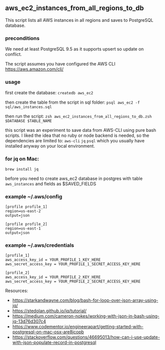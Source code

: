 ## aws_ec2_instances_from_all_regions_to_db

This script lists all AWS instances in all regions and saves to PostgreSQL database.

### preconditions
We need at least PostgreSQL 9.5 as it supports upsert so update on conflict.

The script assumes you have configured the AWS CLI
https://aws.amazon.com/cli/

### usage

first create the database:
`createdb aws_ec2`

then create the table from the script in sql folder:
`psql aws_ec2 -f sql/aws_instances.sql`

then run the script:
`zsh aws_ec2_instances_from_all_regions_to_db.zsh $DATABASE $TABLE_NAME`

this script was an experiment to save data from AWS-CLI using pure bash scripts. 
I liked the idea that no ruby or node backend is needed, so the dependencies are limited to:
`aws-cli`
`jq`
`psql`
which you usually have installed anyway on your local environment.

### for jq on Mac:
`brew install jq`

before you need to create aws_ec2 database in postgres
with table `aws_instances` and fields as $SAVED_FIELDS

### example ~/.aws/config
```
[profile profile_1]
region=us-east-2
output=json

[profile profile_2]
region=us-east-1
output=json
```

### example ~/.aws/credentials
```
[profile_1]
aws_access_key_id = YOUR_PROFILE_1_KEY_HERE
aws_secret_access_key = YOUR_PROFILE_1_SECRET_ACCESS_KEY_HERE

[profile_2]
aws_access_key_id = YOUR_PROFILE_2_KEY_HERE
aws_secret_access_key = YOUR_PROFILE_2_SECRET_ACCESS_KEY_HERE
```


Resources:
* https://starkandwayne.com/blog/bash-for-loop-over-json-array-using-jq/
* https://stedolan.github.io/jq/tutorial/
* https://medium.com/cameron-nokes/working-with-json-in-bash-using-jq-13d76d307c4
* https://www.codementor.io/engineerapart/getting-started-with-postgresql-on-mac-osx-are8jcopb
* https://stackoverflow.com/questions/46695013/how-can-i-use-update-with-json-populate-record-in-postgresql

